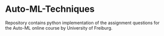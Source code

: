 # Auto-ML-Techniques
Repository contains python implementation of the assignment questions for the Auto-ML online course by University of Freiburg.
